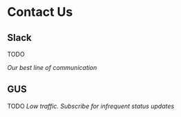 # Contact Us

## Slack

TODO

_Our best line of communication_

## GUS

TODO
_Low traffic. Subscribe for infrequent status updates_
